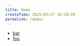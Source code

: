 ```yaml
---
title: Demo
createTime: 2025/03/27 18:28:28
permalink: /demo/
---
```


- [bar](./bar.md)
- [foo](./foo.md)

